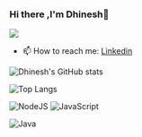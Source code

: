 ### Hi there ,I'm Dhinesh👋

![](https://komarev.com/ghpvc/?username=mdhinesh)

- 📫 How to reach me: [Linkedin](https://www.linkedin.com/in/dhineshm615/)

![Dhinesh's GitHub stats](https://github-readme-stats.vercel.app/api?username=mdhinesh&show_icons=true&theme=onedark)

![Top Langs](https://github-readme-stats.vercel.app/api/top-langs/?username=mdhinesh&layout=compact&theme=onedark)

![NodeJS](https://img.shields.io/badge/node.js-6DA55F?style=for-the-badge&logo=node.js&logoColor=white)
![JavaScript](https://img.shields.io/badge/javascript-%23323330.svg?style=for-the-badge&logo=javascript&logoColor=%23F7DF1E)

![Java](https://img.shields.io/badge/java-%23ED8B00.svg?style=for-the-badge&logo=java&logoColor=white)
